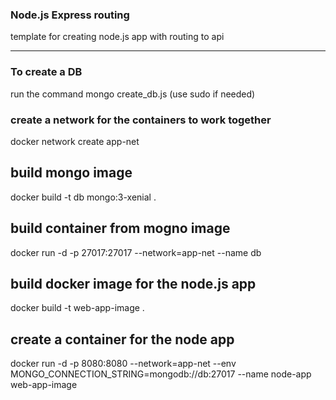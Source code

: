 ### Node.js Express routing

template for creating node.js app with routing to api

---

### To create a DB

run the command
mongo create_db.js (use sudo if needed)

### create a network for the containers to work together

docker network create app-net

## build mongo image

docker build -t db mongo:3-xenial .

## build container from mogno image

docker run -d -p 27017:27017 --network=app-net --name db

## build docker image for the node.js app

docker build -t web-app-image .

## create a container for the node app

docker run -d -p 8080:8080 --network=app-net --env MONGO_CONNECTION_STRING=mongodb://db:27017 --name node-app web-app-image
